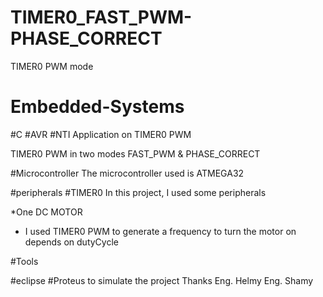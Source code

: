 # TIMER0_FAST_PWM-PHASE_CORRECT
TIMER0 PWM mode
# Embedded-Systems
#C
#AVR
#NTI
Application on TIMER0 PWM

TIMER0 PWM in two modes FAST_PWM & PHASE_CORRECT  

#Microcontroller
The microcontroller used is ATMEGA32 

#peripherals
#TIMER0
In this project, I used some peripherals 

*One DC MOTOR
  - I used TIMER0 PWM  to generate a frequency to turn the motor on depends on dutyCycle 
 
 #Tools 

 #eclipse 
 #Proteus to simulate the project 
Thanks 
Eng. Helmy
Eng. Shamy
 

